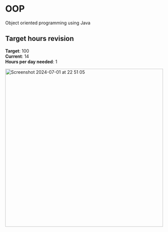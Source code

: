 # OOP
Object oriented programming using Java

## Target hours revision 
**Target**: 100 \
**Current**: 14\
**Hours per day needed**: 1 


<img width="500" alt="Screenshot 2024-07-01 at 22 51 05" src="https://github.com/LouiGee/OOP/assets/42655505/fe2878a9-5315-47be-8642-60993a64ef2e">
